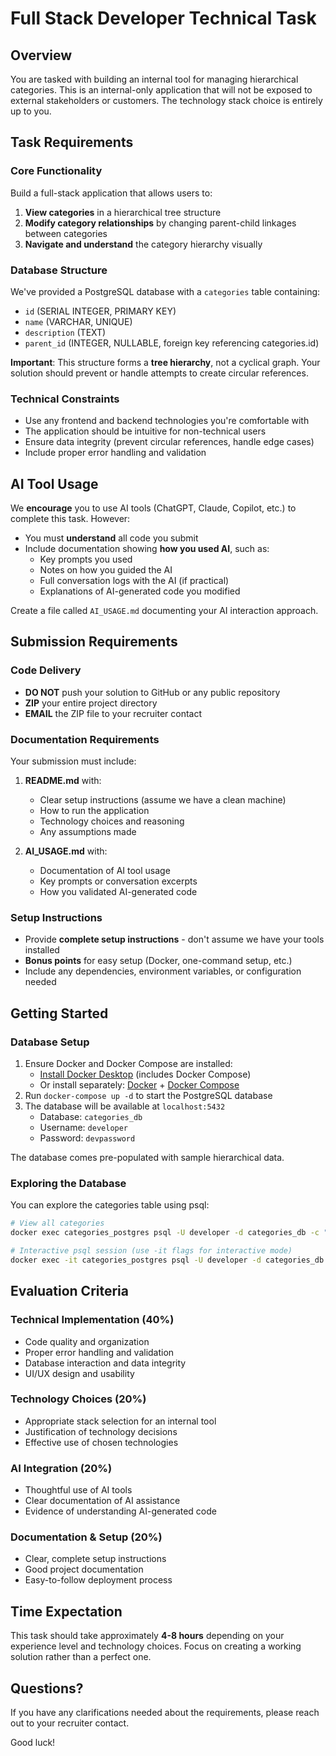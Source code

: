 # Full Stack Developer Technical Task

## Overview

You are tasked with building an internal tool for managing hierarchical categories. This is an internal-only application that will not be exposed to external stakeholders or customers. The technology stack choice is entirely up to you.

## Task Requirements

### Core Functionality
Build a full-stack application that allows users to:
1. **View categories** in a hierarchical tree structure
2. **Modify category relationships** by changing parent-child linkages between categories
3. **Navigate and understand** the category hierarchy visually

### Database Structure
We've provided a PostgreSQL database with a `categories` table containing:
- `id` (SERIAL INTEGER, PRIMARY KEY)
- `name` (VARCHAR, UNIQUE)
- `description` (TEXT)
- `parent_id` (INTEGER, NULLABLE, foreign key referencing categories.id)

**Important**: This structure forms a **tree hierarchy**, not a cyclical graph. Your solution should prevent or handle attempts to create circular references.

### Technical Constraints
- Use any frontend and backend technologies you're comfortable with
- The application should be intuitive for non-technical users
- Ensure data integrity (prevent circular references, handle edge cases)
- Include proper error handling and validation

## AI Tool Usage

We **encourage** you to use AI tools (ChatGPT, Claude, Copilot, etc.) to complete this task. However:

- You must **understand** all code you submit
- Include documentation showing **how you used AI**, such as:
  - Key prompts you used
  - Notes on how you guided the AI
  - Full conversation logs with the AI (if practical)
  - Explanations of AI-generated code you modified

Create a file called `AI_USAGE.md` documenting your AI interaction approach.

## Submission Requirements

### Code Delivery
- **DO NOT** push your solution to GitHub or any public repository
- **ZIP** your entire project directory
- **EMAIL** the ZIP file to your recruiter contact

### Documentation Requirements
Your submission must include:

1. **README.md** with:
   - Clear setup instructions (assume we have a clean machine)
   - How to run the application
   - Technology choices and reasoning
   - Any assumptions made

2. **AI_USAGE.md** with:
   - Documentation of AI tool usage
   - Key prompts or conversation excerpts
   - How you validated AI-generated code

### Setup Instructions
- Provide **complete setup instructions** - don't assume we have your tools installed
- **Bonus points** for easy setup (Docker, one-command setup, etc.)
- Include any dependencies, environment variables, or configuration needed

## Getting Started

### Database Setup
1. Ensure Docker and Docker Compose are installed:
   - [Install Docker Desktop](https://docs.docker.com/get-docker/) (includes Docker Compose)
   - Or install separately: [Docker](https://docs.docker.com/engine/install/) + [Docker Compose](https://docs.docker.com/compose/install/)
2. Run `docker-compose up -d` to start the PostgreSQL database
3. The database will be available at `localhost:5432`
   - Database: `categories_db`
   - Username: `developer`
   - Password: `devpassword`

The database comes pre-populated with sample hierarchical data.

### Exploring the Database
You can explore the categories table using psql:

```bash
# View all categories
docker exec categories_postgres psql -U developer -d categories_db -c "SELECT * FROM categories ORDER BY id;"

# Interactive psql session (use -it flags for interactive mode)
docker exec -it categories_postgres psql -U developer -d categories_db
```

## Evaluation Criteria

### Technical Implementation (40%)
- Code quality and organization
- Proper error handling and validation
- Database interaction and data integrity
- UI/UX design and usability

### Technology Choices (20%)
- Appropriate stack selection for an internal tool
- Justification of technology decisions
- Effective use of chosen technologies

### AI Integration (20%)
- Thoughtful use of AI tools
- Clear documentation of AI assistance
- Evidence of understanding AI-generated code

### Documentation & Setup (20%)
- Clear, complete setup instructions
- Good project documentation
- Easy-to-follow deployment process

## Time Expectation

This task should take approximately **4-8 hours** depending on your experience level and technology choices. Focus on creating a working solution rather than a perfect one.

## Questions?

If you have any clarifications needed about the requirements, please reach out to your recruiter contact.

Good luck!